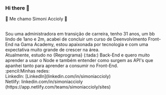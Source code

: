 ### Hi there 👋

:anger: Me chamo Simoni Accioly :anger:

<br>
Sou uma administradora em transição de carreira, tenho 31 anos, um bb lindo de 1ano e 2m, acabei de concluir um curso de Deenvolvimento Front-End na Gama Academy, estou apaixonada por tecnologia e com uma expectativa muito grande de crescer na área.</br>
Atualmente, estudo no {Reprograma} (:tada:) Back-End e quero muito aprender a usar o Node e também entender como surgem as API's que apanhei tanto para aprender a consumir no Front-End.
</br>
:pencil:Minhas redes:</br>
LinkedIn: [LinkedIn](linkedin.com/in/simoniaccioly)</br>
Netlify: linkedin.com/in/simoniaccioly (https://app.netlify.com/teams/simoniaccioly/sites)

<!--
**SimoniAccioly/SimoniAccioly** is a ✨ _special_ ✨ repository because its `README.md` (this file) appears on your GitHub profile.

Here are some ideas to get you started:

- 🔭 I’m currently working on ...
- 🌱 I’m currently learning ...
- 👯 I’m looking to collaborate on ...
- 🤔 I’m looking for help with ...
- 💬 Ask me about ...
- 📫 How to reach me: ...
- 😄 Pronouns: ...
- ⚡ Fun fact: ...
-->
